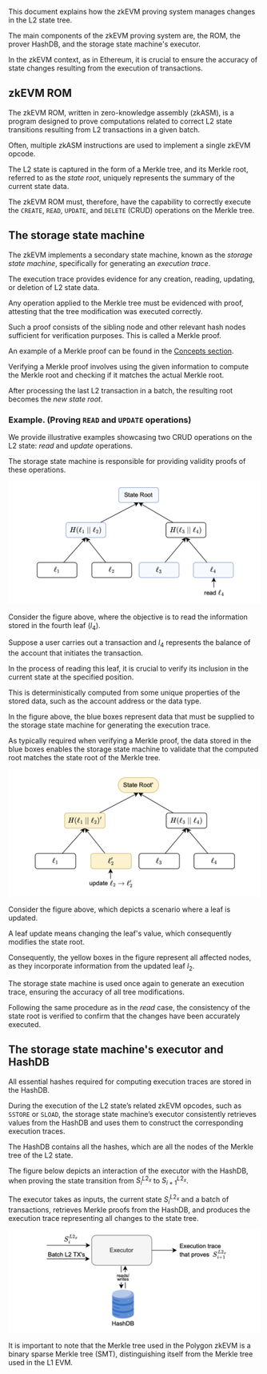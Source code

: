 This document explains how the zkEVM proving system manages changes in the L2 state tree.

The main components of the zkEVM proving system are, the ROM, the prover HashDB, and the storage state machine's executor.

In the zkEVM context, as in Ethereum, it is crucial to ensure the accuracy of state changes resulting from the execution of transactions.

## zkEVM ROM

The zkEVM ROM, written in zero-knowledge assembly (zkASM), is a program designed to prove computations related to correct L2 state transitions resulting from L2 transactions in a given batch.

Often, multiple zkASM instructions are used to implement a single zkEVM opcode.

The L2 state is captured in the form of a Merkle tree, and its Merkle root, referred to as the _state root_, uniquely represents the summary of the current state data.

The zkEVM ROM must, therefore, have the capability to correctly execute the `CREATE`, `READ`, `UPDATE`, and `DELETE` (CRUD) operations on the Merkle tree.

## The storage state machine

The zkEVM implements a secondary state machine, known as the _storage state machine_, specifically for generating an _execution trace_. 

The execution trace provides evidence for any creation, reading, updating, or deletion of L2 state data.

Any operation applied to the Merkle tree must be evidenced with proof, attesting that the tree modification was executed correctly.

Such a proof consists of the sibling node and other relevant hash nodes sufficient for verification purposes. This is called a Merkle proof.

An example of a Merkle proof can be found in the [Concepts section](../../concepts/sparse-merkle-trees/sparse-merkle-tree.md).

Verifying a Merkle proof involves using the given information to compute the Merkle root and checking if it matches the actual Merkle root.

After processing the last L2 transaction in a batch, the resulting root becomes the _new state root_.

### Example. (Proving `READ` and `UPDATE` operations)

We provide illustrative examples showcasing two CRUD operations on the L2 state: _read_ and _update_ operations.

The storage state machine is responsible for providing validity proofs of these operations.

![Figure: State change](../../../img/zkEVM/l2state-read-proof-eg.png)

Consider the figure above, where the objective is to read the information stored in the fourth leaf ($l_4$). 

Suppose a user carries out a transaction and $l_4$ represents the balance of the account that initiates the transaction.

In the process of reading this leaf, it is crucial to verify its inclusion in the current state at the specified position.

This is deterministically computed from some unique properties of the stored data, such as the account address or the data type.

In the figure above, the blue boxes represent data that must be supplied to the storage state machine for generating the execution trace.

As typically required when verifying a Merkle proof, the data stored in the blue boxes enables the storage state machine to validate that the computed root matches the state root of the Merkle tree.

![Figure: _](../../../img/zkEVM/l2state-update-proof-eg.png)

Consider the figure above, which depicts a scenario where a leaf is updated.

A leaf update means changing the leaf's value, which consequently modifies the state root.

Consequently, the yellow boxes in the figure represent all affected nodes, as they incorporate information from the updated leaf $l_2$. 

The storage state machine is used once again to generate an execution trace, ensuring the accuracy of all tree modifications.

Following the same procedure as in the _read_ case, the consistency of the state root is verified to confirm that the changes have been accurately executed.

## The storage state machine's executor and HashDB

All essential hashes required for computing execution traces are stored in the HashDB. 

During the execution of the L2 state’s related zkEVM opcodes, such as `SSTORE` or `SLOAD`, the storage state machine’s executor consistently retrieves values from the HashDB and uses them to construct the corresponding execution traces.

The HashDB contains all the hashes, which are all the nodes of the Merkle tree of the L2 state.

The figure below depicts an interaction of the executor with the HashDB, when proving the state transition from $S^{L2_x}_i$ to $S^{L2_x}_{i+1}$. 

The executor takes as inputs, the current state $S^{L2_x}_i$ and a batch of transactions, retrieves Merkle proofs from the HashDB, and produces the execution trace representing all changes to the state tree.

![Figure: _ ](../../../img/zkEVM/l2state-executor-hashdb-exec-trace.png)

It is important to note that the Merkle tree used in the Polygon zkEVM is a binary sparse Merkle tree (SMT), distinguishing itself from the Merkle tree used in the L1 EVM.
